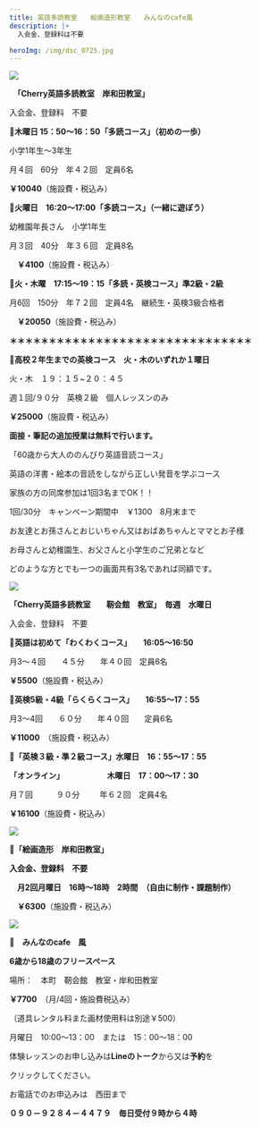 ```yaml
---
title: 英語多読教室　　絵画造形教室　　みんなのcafe風　　
description: |+
  入会金、登録料は不要　

heroImg: /img/dsc_0725.jpg
---
```

![](/img/storypic_00011682_burst220624165241.jpg)

　**「Cherry英語多読教室　岸和田教室」**

入会金、登録料　不要　

🍒**木曜日 15：50～16：50「多読コース」（初めの一歩）**

小学1年生～3年生

月４回　60分　年４２回　定員6名　

 **￥10040**（施設費・税込み）

🍒**火曜日　16:20～17:00「多読コース」（一緒に遊ぼう）**

幼稚園年長さん　小学1年生

月３回　40分　年３６回　定員8名　

　**￥4100**（施設費・税込み）

🍒**火・木曜　17:15～19：15「多読・英検コース」準2級・2級**

月6回　150分　年７２回　定員4名　継続生・英検3級合格者　

　**￥20050**（施設費・税込み）

**＊＊＊＊＊＊＊＊＊＊＊＊＊＊＊＊＊＊＊＊＊＊＊＊＊＊＊＊＊＊＊**

🍒**高校２年生までの英検コース　火・木のいずれか１曜日**

火・木　１９：１５~２０：４５　

週１回/９０分　英検２級　個人レッスンのみ

**￥25000**（施設費・税込み）

**面接・筆記の追加授業は無料で行います。**



「60歳から大人ののんびり英語音読コース」

英語の洋書・絵本の音読をしながら正しい発音を学ぶコース

家族の方の同席参加は1回3名までOK！！

1回/30分　キャンペーン期間中　￥1300　8月末まで

お友達とお孫さんとおじいちゃん又はおばあちゃんとママとお子様

お母さんと幼稚園生、お父さんと小学生のご兄弟となど

どのような方とでも一つの画面共有3名であれば同額です。

![](/img/amusement-gfaf128fad_640.jpg)

**「Cherry英語多読教室　　靭会館　教室」　毎週　水曜日**

入会金、登録料　不要　　

🍒**英語は初めて「わくわくコース」　　16:05～16:50**

月3～４回　　４５分　　年４０回　定員6名　

**￥5500**（施設費・税込み）

🍒**英検5級・4級「らくらくコース」　　16:55～17：55**

月3～4回　　６０分　　年４０回　　定員6名

**￥11000**　（施設費・税込み）

🍒**「英検３級・準２級コース」水曜日　16：55～17：55**

**「オンライン」　　　　　　木曜日　17：00～17：30**　

月７回　　　９０分　 　 年６２回　定員4名　

**￥16100**（施設費・税込み）　



![](/img/dsc_0738.jpg)

🍒**「絵画造形　岸和田教室」**

**入会金、登録料　不要**

　**月2回月曜日　16時～18時　2時間　（自由に制作・課題制作）**

　**￥6300**（施設費・税込み）

![](/img/key-g73526cd3b_640.jpg)

**🍒　みんなのcafe　風**

**6歳から18歳のフリースペース**

場所：　本町　靭会館　教室・岸和田教室

**￥7700**　（月/4回・施設費税込み）

（道具レンタル料また画材使用料は別途￥500）

月曜日　10:00～13：00　または　15：00～18：00

体験レッスンのお申し込みは**Lineのトーク**から又は**予約**を

クリックしてください。

お電話でのお申込みは　西田まで

**０９０－９２８４－４４７９　毎日受付９時から４時**